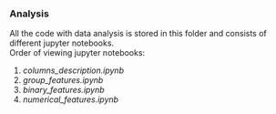 ### Analysis
All the code with data analysis is stored in this folder and consists of different jupyter notebooks.<br>
Order of viewing jupyter notebooks:
1. *columns_description.ipynb*
1. *group_features.ipynb*
1. *binary_features.ipynb*
1. *numerical_features.ipynb*
